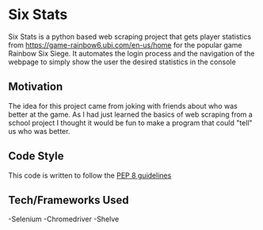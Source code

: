 # Six Stats
Six Stats is a python based web scraping project that gets player statistics from https://game-rainbow6.ubi.com/en-us/home for the popular game Rainbow Six Siege. It automates the login process and the navigation of the webpage to simply show the user the desired statistics in the console

## Motivation
The idea for this project came from joking with friends about who was better at the game. As I had just learned the basics of web scraping from a school project I thought it would be fun to make a program that could "tell" us who was better.

## Code Style
This code is written to follow the [PEP 8 guidelines](https://www.python.org/dev/peps/pep-0008/)

## Tech/Frameworks Used
-Selenium
-Chromedriver
-Shelve
